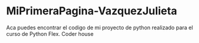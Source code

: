 # MiPrimeraPagina-VazquezJulieta
Aca puedes encontrar el codigo de mi proyecto de python realizado para el curso de Python Flex. Coder house
